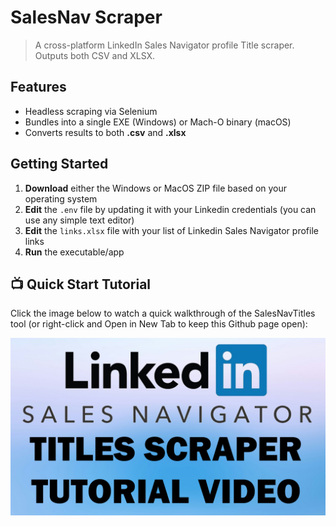 # SalesNav Scraper

> A cross-platform LinkedIn Sales Navigator profile Title scraper.
> Outputs both CSV and XLSX.

## Features

- Headless scraping via Selenium
- Bundles into a single EXE (Windows) or Mach-O binary (macOS)
- Converts results to both **.csv** and **.xlsx**

## Getting Started

1. **Download** either the Windows or MacOS ZIP file based on your operating system
2. **Edit** the `.env` file by updating it with your Linkedin credentials (you can use any simple text editor)
3. **Edit** the `links.xlsx` file with your list of Linkedin Sales Navigator profile links
4. **Run** the executable/app

## 📺 Quick Start Tutorial

Click the image below to watch a quick walkthrough of the SalesNavTitles tool (or right-click and Open in New Tab to keep this Github page open):

<a href="https://drive.google.com/file/d/1OsjUrcXwUTtN7untUJFR9sVdgj14jx2-/view?usp=sharing"
   target="_blank" rel="noopener noreferrer">
  <img src="assets/tutorial-thumb.png" alt="Watch the tutorial" />
</a>
